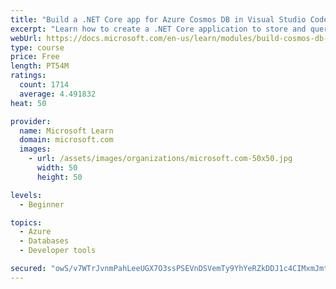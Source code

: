 ```yaml
---
title: "Build a .NET Core app for Azure Cosmos DB in Visual Studio Code"
excerpt: "Learn how to create a .NET Core application to store and query data in Azure Cosmos DB by using Visual Studio Code."
webUrl: https://docs.microsoft.com/en-us/learn/modules/build-cosmos-db-app-with-vscode/
type: course
price: Free
length: PT54M
ratings:
  count: 1714
  average: 4.491832
heat: 50

provider:
  name: Microsoft Learn
  domain: microsoft.com
  images:
    - url: /assets/images/organizations/microsoft.com-50x50.jpg
      width: 50
      height: 50

levels:
  - Beginner

topics:
  - Azure
  - Databases
  - Developer tools

secured: "owS/v7WTrJvnmPahLeeUGX7O3ssPSEVnDSVemTy9YhYeRZkDDJ1c4CIMxmJmt3Gg+F62ufjC8NIfLwYuiEy6fC319nKTvTU2UApIc6SA/j8MIDgx4HdrxgR1OYbiGaqdNq1t2kFKOjga2tRbeY7KLtsS0MKCNBKujwOKzZTKP2nN7olfbhYw/EiPVo24IIQm3AwckJQM5JQ+VzaPjWFVIEq4u6KYAdxzbbE01gtGQxhdbJA9F1r+AqnJSPlQojhfnzDrOqoT8lo1VntRNu4umlwVQKUaK9/uWes6W1+Nopa4C1OmqfblmN05k+JMcZR7uiNlB1H9hRdi16kXiHDkAcDpk+jQyy7lEkwyDUf83AuEdLeGdh+2V9ub41sW05xXNvYKstPy1vDRJoJirUi+7ubiaJ2uHLTIDsJ0mQx2WV0=;qfIzjH7Wnn8XzUoZgUqeOw=="
---
```


